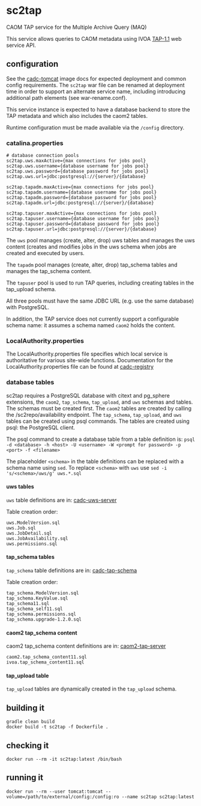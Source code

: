 # sc2tap

CAOM TAP service for the Multiple Archive Query (MAQ) 

This service allows queries to CAOM metadata using
IVOA <a href="http://www.ivoa.net/documents/TAP/20190927/">TAP-1.1</a> web service API.

## configuration
See the [cadc-tomcat](https://github.com/opencadc/docker-base/tree/master/cadc-tomcat) image
docs for expected deployment and common config requirements. The `sc2tap` war file can be renamed
at deployment time in order to support an alternate service name, including introducing
additional path elements (see war-rename.conf).

This service instance is expected to have a database backend to store the TAP metadata and which
also includes the caom2 tables.

Runtime configuration must be made available via the `/config` directory.

### catalina.properties
```
# database connection pools
sc2tap.uws.maxActive={max connections for jobs pool}
sc2tap.uws.username={database username for jobs pool}
sc2tap.uws.password={database password for jobs pool}
sc2tap.uws.url=jdbc:postgresql://{server}/{database}

sc2tap.tapadm.maxActive={max connections for jobs pool}
sc2tap.tapadm.username={database username for jobs pool}
sc2tap.tapadm.password={database password for jobs pool}
sc2tap.tapadm.url=jdbc:postgresql://{server}/{database}

sc2tap.tapuser.maxActive={max connections for jobs pool}
sc2tap.tapuser.username={database username for jobs pool}
sc2tap.tapuser.password={database password for jobs pool}
sc2tap.tapuser.url=jdbc:postgresql://{server}/{database}
```

The `uws` pool manages (create, alter, drop) uws tables and manages the uws content 
(creates and modifies jobs in the uws schema when jobs are created and executed by users.

The `tapadm` pool manages (create, alter, drop) tap_schema tables and manages the tap_schema content.

The `tapuser` pool is used to run TAP queries, including creating tables in the tap_upload schema. 

All three pools must have the same JDBC URL (e.g. use the same database) with PostgreSQL.

In addition, the TAP service does not currently support a configurable schema name: it assumes a schema 
named `caom2` holds the content.

### LocalAuthority.properties
The LocalAuthority.properties file specifies which local service is authoritative for various site-wide functions.
Documentation for the LocalAuthority.properties file can be found at [cadc-registry](https://github.com/opencadc/reg/tree/master/cadc-registry)

### database tables
sc2tap requires a PostgreSQL database with citext and pg_sphere extensions, the `caom2`, `tap_schema`, `tap_upload`, and `uws` schemas and tables.
The schemas must be created first. The `caom2` tables are created by calling the /sc2repo/availability endpoint.
The `tap_schema`, `tap_upload`, and `uws` tables can be created using psql commands.  The tables are created using psql: the PostgreSQL client.

The psql command to create a database table from a table definition is:
`psql -d <database> -h <host> -U <username> -W <prompt for password> -p <port> -f <filename>`

The placeholder `<schema>` in the table definitions can be replaced with a schema name using `sed`. To replace `<schema>` with `uws` use `sed -i 's/<schema>/uws/g' uws.*.sql`

#### uws tables

`uws` table definitions are in:
[cadc-uws-server](https://github.com/opencadc/uws/tree/master/cadc-uws-server/src/main/resources/postgresql)

Table creation order:
```
uws.ModelVersion.sql
uws.Job.sql
uws.JobDetail.sql
uws.JobAvailability.sql
uws.permissions.sql
```

#### tap_schema tables

`tap_schema` table definitions are in:
[cadc-tap-schema](https://github.com/opencadc/tap/tree/master/cadc-tap-schema/src/main/resources/postgresql)

Table creation order:
```
tap_schema.ModelVersion.sql
tap_schema.KeyValue.sql
tap_schema11.sql
tap_schema_self11.sql
tap_schema.permissions.sql
tap_schema.upgrade-1.2.0.sql
```

#### caom2 tap_schema content

caom2 tap_schema content definitions are in:
[caom2-tap-server](https://github.com/opencadc/caom2service/tree/master/caom2-tap-server/src/main/resources/sql)

```
caom2.tap_schema_content11.sql
ivoa.tap_schema_content11.sql
```

#### tap_upload table
`tap_upload` tables are dynamically created in the `tap_upload` schema.


## building it
```
gradle clean build
docker build -t sc2tap -f Dockerfile .
```

## checking it
```
docker run --rm -it sc2tap:latest /bin/bash
```

## running it
```
docker run --rm --user tomcat:tomcat --volume=/path/to/external/config:/config:ro --name sc2tap sc2tap:latest
```
